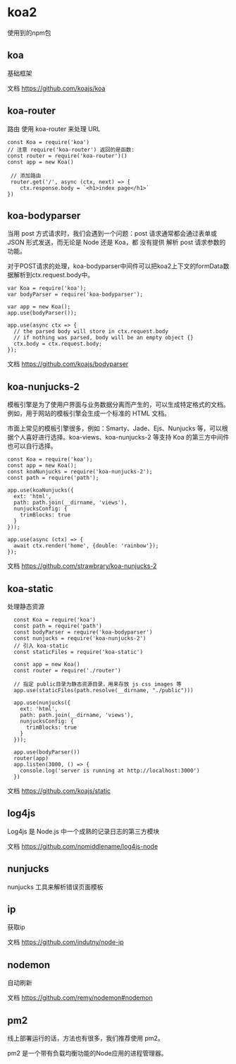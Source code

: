 # koa2

使用到的npm包
## koa
基础框架

文档 https://github.com/koajs/koa
## koa-router
路由 使用 koa-router 来处理 URL
```
const Koa = require('koa')
// 注意 require('koa-router') 返回的是函数:
const router = require('koa-router')()
const app = new Koa()

 // 添加路由
 router.get('/', async (ctx, next) => {
    ctx.response.body = `<h1>index page</h1>`
})
```

## koa-bodyparser

当用 post 方式请求时，我们会遇到一个问题：post 请求通常都会通过表单或 JSON 形式发送，而无论是 Node 还是 Koa，都 没有提供 解析 post 请求参数的功能。

对于POST请求的处理，koa-bodyparser中间件可以把koa2上下文的formData数据解析到ctx.request.body中。
```
var Koa = require('koa');
var bodyParser = require('koa-bodyparser');

var app = new Koa();
app.use(bodyParser());

app.use(async ctx => {
  // the parsed body will store in ctx.request.body
  // if nothing was parsed, body will be an empty object {}
  ctx.body = ctx.request.body;
});
```

文档 https://github.com/koajs/bodyparser

## koa-nunjucks-2
模板引擎是为了使用户界面与业务数据分离而产生的，可以生成特定格式的文档。例如，用于网站的模板引擎会生成一个标准的 HTML 文档。

市面上常见的模板引擎很多，例如：Smarty、Jade、Ejs、Nunjucks 等，可以根据个人喜好进行选择。koa-views、koa-nunjucks-2 等支持 Koa 的第三方中间件也可以自行选择。
```
const Koa = require('koa');
const app = new Koa();
const koaNunjucks = require('koa-nunjucks-2');
const path = require('path');

app.use(koaNunjucks({
  ext: 'html',
  path: path.join(__dirname, 'views'),
  nunjucksConfig: {
    trimBlocks: true
  }
}));

app.use(async (ctx) => {
  await ctx.render('home', {double: 'rainbow'});
});
```
文档 https://github.com/strawbrary/koa-nunjucks-2

## koa-static
处理静态资源
```
  const Koa = require('koa')
  const path = require('path')
  const bodyParser = require('koa-bodyparser')
  const nunjucks = require('koa-nunjucks-2')
  // 引入 koa-static
  const staticFiles = require('koa-static')

  const app = new Koa()
  const router = require('./router')

  // 指定 public目录为静态资源目录，用来存放 js css images 等
  app.use(staticFiles(path.resolve(__dirname, "./public")))

  app.use(nunjucks({
    ext: 'html',
    path: path.join(__dirname, 'views'),
    nunjucksConfig: {
      trimBlocks: true
    }
  }));

  app.use(bodyParser())
  router(app)
  app.listen(3000, () => {
    console.log('server is running at http://localhost:3000')
  })
  ```
文档 https://github.com/koajs/static

## log4js
Log4js 是 Node.js 中一个成熟的记录日志的第三方模块

文档 https://github.com/nomiddlename/log4js-node
## nunjucks
nunjucks 工具来解析错误页面模板
## ip
获取ip

文档 https://github.com/indutny/node-ip
## nodemon
自动刷新

文档 https://github.com/remy/nodemon#nodemon

## pm2
线上部署运行的话，方法也有很多，我们推荐使用 pm2。

pm2 是一个带有负载均衡功能的Node应用的进程管理器。